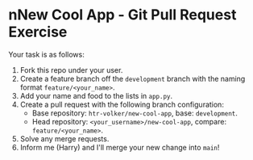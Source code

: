 # nNew Cool App - Git Pull Request Exercise

Your task is as follows:

1. Fork this repo under your user.
2. Create a feature branch off the `development` branch with the naming format `feature/<your_name>`.
3. Add your name and food to the lists in `app.py`.
4. Create a pull request with the following branch configuration:
    - Base repository: `htr-volker/new-cool-app`, base: `development`.
    - Head repository: `<your_username>/new-cool-app`, compare: `feature/<your_name>`.
5. Solve any merge requests.
6. Inform me (Harry) and I'll merge your new change into `main`!